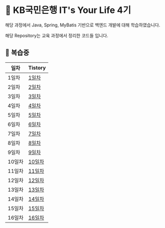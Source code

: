 # :dart: KB국민은행 IT's Your Life 4기 

해당 과정에서 Java, Spring, MyBatis 기반으로 백엔드 개발에 대해 학습하였습니다.

해당 Repository는 교육 과정에서 정리한 코드들 입니다.


## :bookmark_tabs: 복습중

| 일차   | Tistory                                           |
| ------ | ------------------------------------------------ |
| 1일차 | [1일차](https://meshjo12.tistory.com/40)           |
| 2일차 | [2일차](https://meshjo12.tistory.com/41)   |
| 3일차 | [3일차](https://meshjo12.tistory.com/42) |
| 4일차 | [4일차](https://meshjo12.tistory.com/43)         |
| 5일차 | [5일차](https://meshjo12.tistory.com/44)         |
| 6일차 | [6일차](https://meshjo12.tistory.com/45)         |
| 7일차 | [7일차](https://meshjo12.tistory.com/46)         |
| 8일차 | [8일차](https://meshjo12.tistory.com/47)         |
| 9일차 | [9일차](https://meshjo12.tistory.com/48)         |
| 10일차 | [10일차](https://meshjo12.tistory.com/49)         |
| 11일차 | [11일차](https://meshjo12.tistory.com/50)         |
| 12일차 | [12일차](https://meshjo12.tistory.com/51)         |
| 13일차 | [13일차](https://meshjo12.tistory.com/52)         |
| 14일차 | [14일차](https://meshjo12.tistory.com/53)         |
| 15일차 | [15일차](https://meshjo12.tistory.com/54)         |
| 16일차 | [16일차](https://meshjo12.tistory.com/55)         |
